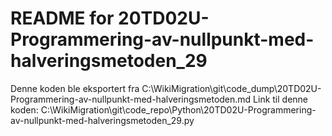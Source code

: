 # README for 20TD02U-Programmering-av-nullpunkt-med-halveringsmetoden_29
Denne koden ble eksportert fra C:\WikiMigration\git\code_dump\20TD02U-Programmering-av-nullpunkt-med-halveringsmetoden.md
Link til denne koden: C:\WikiMigration\git\code_repo\Python\20TD02U-Programmering-av-nullpunkt-med-halveringsmetoden_29.py
